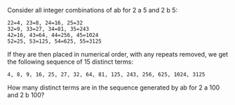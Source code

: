 Consider all integer combinations of ab for 2  a  5 and 2  b  5:

    22=4, 23=8, 24=16, 25=32
    32=9, 33=27, 34=81, 35=243
    42=16, 43=64, 44=256, 45=1024
    52=25, 53=125, 54=625, 55=3125
If they are then placed in numerical order, with any repeats removed, we get the following sequence of 15 distinct terms:

    4, 8, 9, 16, 25, 27, 32, 64, 81, 125, 243, 256, 625, 1024, 3125

How many distinct terms are in the sequence generated by ab for 2  a  100 and 2  b  100?